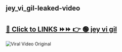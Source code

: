
 ## jey_vi_gil-leaked-video 

# <h2><a href="https://clipsfans.com/jey_vi_gil&ref=git">🔗 Click to LINKS ⏩⏩ 👉 🟢 jey vi gil </a></h2>

<a href="https://clipsfans.com/jey_vi_gil&ref=git" rel="nofollow" data-target="animated-image.originalLink"><img src="https://i.ibb.co.com/xMMVF88/686577567.gif" alt="Viral Video Original" style="max-width: 100%; display: inline-block;" data-target="animated-image.originalImage"></a>
